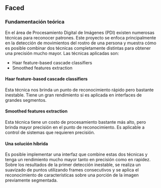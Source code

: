 ## Faced

### Fundamentación teórica
En el área de Procesamiento Digital de Imágenes (PDI) existen numerosas técnicas para reconocer patrones. Este proyecto se enfoca principalmente en la detección de movimientos del rostro de una persona y muestra cómo es posible combinar dos técnicas completamente distintas para obtener una precisión mucho mayor. Las técnicas aplicadas son:

* Haar feature-based cascade classifiers
* Smoothed features extraction

#### Haar feature-based cascade classifiers
Esta técnica nos brinda un punto de reconocimiento rápido pero bastante inestable. Tiene un gran rendimiento si es aplicada en interfaces de grandes segmentos.

#### Smoothed features extraction
Esta técnica tiene un costo de procesamiento bastante más alto, pero brinda mayor precisión en el punto de reconocimiento. Es aplicable a control de sistemas que requieren precisión.

#### Una solución híbrida
Es posible implementar una interfaz que combine estas dos técnicas y tenga un rendimiento mucho mayor tanto en precisión como en rapidez. Sobre los resultados de la primer detección inestable, se realiza un suavizado de puntos utilizando frames consecutivos y se aplica el reconocimiento de características sobre una porción de la imagen previamente segmentada.


